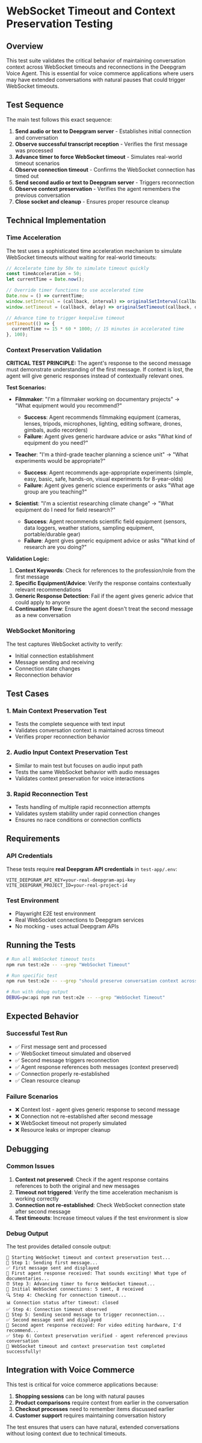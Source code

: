 # WebSocket Timeout and Context Preservation Testing

## Overview

This test suite validates the critical behavior of maintaining conversation context across WebSocket timeouts and reconnections in the Deepgram Voice Agent. This is essential for voice commerce applications where users may have extended conversations with natural pauses that could trigger WebSocket timeouts.

## Test Sequence

The main test follows this exact sequence:

1. **Send audio or text to Deepgram server** - Establishes initial connection and conversation
2. **Observe successful transcript reception** - Verifies the first message was processed
3. **Advance timer to force WebSocket timeout** - Simulates real-world timeout scenarios
4. **Observe connection timeout** - Confirms the WebSocket connection has timed out
5. **Send second audio or text to Deepgram server** - Triggers reconnection
6. **Observe context preservation** - Verifies the agent remembers the previous conversation
7. **Close socket and cleanup** - Ensures proper resource cleanup

## Technical Implementation

### Time Acceleration

The test uses a sophisticated time acceleration mechanism to simulate WebSocket timeouts without waiting for real-world timeouts:

```javascript
// Accelerate time by 50x to simulate timeout quickly
const timeAcceleration = 50;
let currentTime = Date.now();

// Override timer functions to use accelerated time
Date.now = () => currentTime;
window.setInterval = (callback, interval) => originalSetInterval(callback, interval / timeAcceleration);
window.setTimeout = (callback, delay) => originalSetTimeout(callback, delay / timeAcceleration);

// Advance time to trigger keepalive timeout
setTimeout(() => {
  currentTime += 15 * 60 * 1000; // 15 minutes in accelerated time
}, 100);
```

### Context Preservation Validation

**CRITICAL TEST PRINCIPLE:** The agent's response to the second message must demonstrate understanding of the first message. If context is lost, the agent will give generic responses instead of contextually relevant ones.

**Test Scenarios:**
- **Filmmaker**: "I'm a filmmaker working on documentary projects" → "What equipment would you recommend?"
  - **Success**: Agent recommends filmmaking equipment (cameras, lenses, tripods, microphones, lighting, editing software, drones, gimbals, audio recorders)
  - **Failure**: Agent gives generic hardware advice or asks "What kind of equipment do you need?"

- **Teacher**: "I'm a third-grade teacher planning a science unit" → "What experiments would be appropriate?"
  - **Success**: Agent recommends age-appropriate experiments (simple, easy, basic, safe, hands-on, visual experiments for 8-year-olds)
  - **Failure**: Agent gives generic science experiments or asks "What age group are you teaching?"

- **Scientist**: "I'm a scientist researching climate change" → "What equipment do I need for field research?"
  - **Success**: Agent recommends scientific field equipment (sensors, data loggers, weather stations, sampling equipment, portable/durable gear)
  - **Failure**: Agent gives generic equipment advice or asks "What kind of research are you doing?"

**Validation Logic:**
1. **Context Keywords**: Check for references to the profession/role from the first message
2. **Specific Equipment/Advice**: Verify the response contains contextually relevant recommendations
3. **Generic Response Detection**: Fail if the agent gives generic advice that could apply to anyone
4. **Continuation Flow**: Ensure the agent doesn't treat the second message as a new conversation

### WebSocket Monitoring

The test captures WebSocket activity to verify:

- Initial connection establishment
- Message sending and receiving
- Connection state changes
- Reconnection behavior

## Test Cases

### 1. Main Context Preservation Test
- Tests the complete sequence with text input
- Validates conversation context is maintained across timeout
- Verifies proper reconnection behavior

### 2. Audio Input Context Preservation Test
- Similar to main test but focuses on audio input path
- Tests the same WebSocket behavior with audio messages
- Validates context preservation for voice interactions

### 3. Rapid Reconnection Test
- Tests handling of multiple rapid reconnection attempts
- Validates system stability under rapid connection changes
- Ensures no race conditions or connection conflicts

## Requirements

### API Credentials
These tests require **real Deepgram API credentials** in `test-app/.env`:

```env
VITE_DEEPGRAM_API_KEY=your-real-deepgram-api-key
VITE_DEEPGRAM_PROJECT_ID=your-real-project-id
```

### Test Environment
- Playwright E2E test environment
- Real WebSocket connections to Deepgram services
- No mocking - uses actual Deepgram APIs

## Running the Tests

```bash
# Run all WebSocket timeout tests
npm run test:e2e -- --grep "WebSocket Timeout"

# Run specific test
npm run test:e2e -- --grep "should preserve conversation context across WebSocket timeout"

# Run with debug output
DEBUG=pw:api npm run test:e2e -- --grep "WebSocket Timeout"
```

## Expected Behavior

### Successful Test Run
- ✅ First message sent and processed
- ✅ WebSocket timeout simulated and observed
- ✅ Second message triggers reconnection
- ✅ Agent response references both messages (context preserved)
- ✅ Connection properly re-established
- ✅ Clean resource cleanup

### Failure Scenarios
- ❌ Context lost - agent gives generic response to second message
- ❌ Connection not re-established after second message
- ❌ WebSocket timeout not properly simulated
- ❌ Resource leaks or improper cleanup

## Debugging

### Common Issues

1. **Context not preserved**: Check if the agent response contains references to both the original and new messages
2. **Timeout not triggered**: Verify the time acceleration mechanism is working correctly
3. **Connection not re-established**: Check WebSocket connection state after second message
4. **Test timeouts**: Increase timeout values if the test environment is slow

### Debug Output

The test provides detailed console output:

```
🧪 Starting WebSocket timeout and context preservation test...
📝 Step 1: Sending first message...
✅ First message sent and displayed
🤖 First agent response received: That sounds exciting! What type of documentaries...
⏰ Step 3: Advancing timer to force WebSocket timeout...
🔌 Initial WebSocket connections: 5 sent, 8 received
🔍 Step 4: Checking for connection timeout...
📊 Connection status after timeout: closed
✅ Step 4: Connection timeout observed
📝 Step 5: Sending second message to trigger reconnection...
✅ Second message sent and displayed
🤖 Second agent response received: For video editing hardware, I'd recommend...
✅ Step 6: Context preservation verified - agent referenced previous conversation
🎉 WebSocket timeout and context preservation test completed successfully!
```

## Integration with Voice Commerce

This test is critical for voice commerce applications because:

1. **Shopping sessions** can be long with natural pauses
2. **Product comparisons** require context from earlier in the conversation
3. **Checkout processes** need to remember items discussed earlier
4. **Customer support** requires maintaining conversation history

The test ensures that users can have natural, extended conversations without losing context due to technical timeouts.
